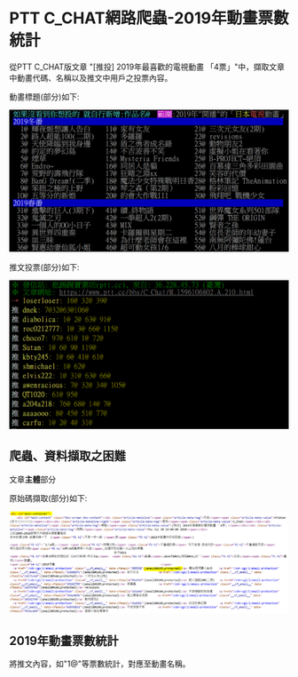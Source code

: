 # PTT C_CHAT網路爬蟲-2019年動畫票數統計
從PTT C_CHAT版文章 "[推投] 2019年最喜歡的電視動畫 「4票」"中，擷取文章中動畫代碼、名稱以及推文中用戶之投票內容。

動畫標題(部分)如下:

![cchat1](/PTT_CCHAT動畫標題.PNG)

推文投票(部分)如下:

![cchat2](/PTT_CCHAT推文投票.PNG)

## 爬蟲、資料擷取之困難
文章**主體**部分

原始碼擷取(部分)如下:

![cchat3](/文章主體原始碼.PNG)


## 2019年動畫票數統計
將推文內容，如"1@"等票數統計，對應至動畫名稱。
